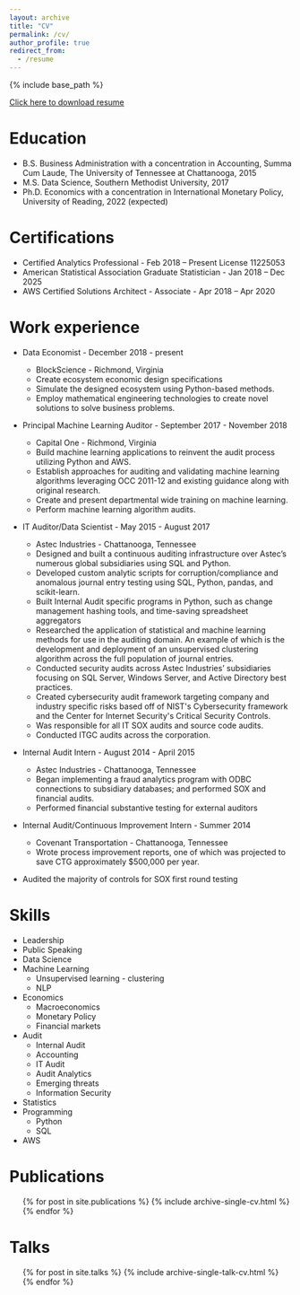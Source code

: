 ```yaml
---
layout: archive
title: "CV"
permalink: /cv/
author_profile: true
redirect_from:
  - /resume
---
```


{% include base_path %}

[Click here to download resume](/files/AndrewClarkCV.pdf)

Education
======
* B.S. Business Administration with a concentration in Accounting, Summa Cum Laude, The University of Tennessee at Chattanooga, 2015
* M.S. Data Science, Southern Methodist University, 2017
* Ph.D. Economics with a concentration in International Monetary Policy, University of Reading, 2022 (expected)


Certifications
======
* Certified Analytics Professional - Feb 2018 – Present License 11225053
* American Statistical Association Graduate Statistician - Jan 2018 – Dec 2025
* AWS Certified Solutions Architect - Associate - Apr 2018 – Apr 2020

Work experience
======
* Data Economist - December 2018 - present
  * BlockScience - Richmond, Virginia
  * Create ecosystem economic design specifications
  * Simulate the designed ecosystem using Python-based methods.
  * Employ mathematical engineering technologies to create novel solutions to solve business problems.


* Principal Machine Learning Auditor - September 2017 - November 2018
  * Capital One - Richmond, Virginia
  * Build machine learning applications to reinvent the audit process utilizing Python and AWS.
  * Establish approaches for auditing and validating machine learning algorithms leveraging OCC 2011-12 and existing guidance along with original research.
  * Create and present departmental wide training on machine learning.
  * Perform machine learning algorithm audits.


* IT Auditor/Data Scientist - May 2015 - August 2017
  * Astec Industries - Chattanooga, Tennessee
  * Designed and built a continuous auditing infrastructure over Astec’s numerous global subsidiaries using SQL and Python.
  * Developed custom analytic scripts for corruption/compliance and anomalous journal entry testing using SQL, Python, pandas, and scikit-learn.
  * Built Internal Audit specific programs in Python, such as change management hashing tools, and time-saving spreadsheet aggregators
  * Researched the application of statistical and machine learning methods for use in the auditing domain. An example of which is the development and deployment of an unsupervised clustering algorithm across the full population of journal entries.
  * Conducted security audits across Astec Industries’ subsidiaries focusing on SQL Server, Windows Server, and Active Directory best practices.
  * Created cybersecurity audit framework targeting company and industry specific risks based off of NIST's Cybersecurity framework and the Center for Internet Security's Critical Security Controls.
  * Was responsible for all IT SOX audits and source code audits.
  * Conducted ITGC audits across the corporation.

* Internal Audit Intern - August 2014 - April 2015
  * Astec Industries - Chattanooga, Tennessee
  * Began implementing a fraud analytics program with ODBC connections to subsidiary databases; and performed SOX and financial audits.
  * Performed financial substantive testing for external auditors

* Internal Audit/Continuous Improvement Intern - Summer 2014
  * Covenant Transportation - Chattanooga, Tennessee
  * Wrote process improvement reports, one of which was projected to save CTG approximately $500,000 per year.
 * Audited the majority of controls for SOX first round testing

Skills
======
* Leadership
* Public Speaking
* Data Science
* Machine Learning
  * Unsupervised learning - clustering
  * NLP
* Economics
  * Macroeconomics
  * Monetary Policy
  * Financial markets
* Audit
  * Internal Audit
  * Accounting
  * IT Audit
  * Audit Analytics
  * Emerging threats
  * Information Security
* Statistics
* Programming
  * Python
  * SQL
* AWS

Publications
======
  <ul>{% for post in site.publications %}
    {% include archive-single-cv.html %}
  {% endfor %}</ul>

Talks
======
  <ul>{% for post in site.talks %}
    {% include archive-single-talk-cv.html %}
  {% endfor %}</ul>
